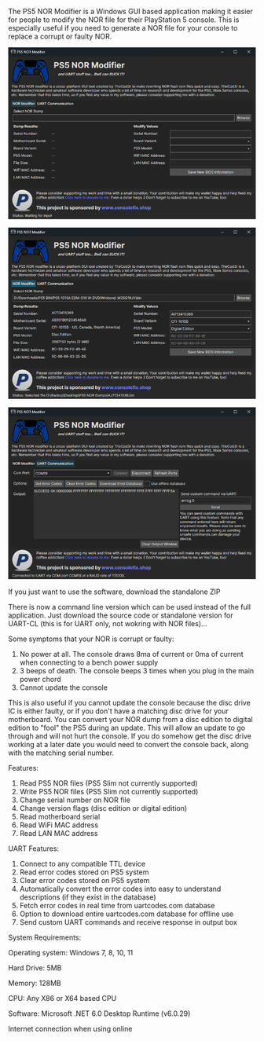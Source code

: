 The PS5 NOR Modifier is a Windows GUI based application making it easier for people to modify the NOR file for their PlayStation 5 console. This is especially useful if you need to generate a NOR file for your console to replace a corrupt or faulty NOR.

![PS5 NOR Modifier](https://raw.githubusercontent.com/thecod3ryoutube/PS5NorModifier/main/Screenshot1.png)

![PS5 NOR Modifier](https://raw.githubusercontent.com/thecod3ryoutube/PS5NorModifier/main/Screenshot2.png)

![PS5 NOR Modifier](https://raw.githubusercontent.com/thecod3ryoutube/PS5NorModifier/main/Screenshot3.png)

If you just want to use the software, download the standalone ZIP

There is now a command line version which can be used instead of the full application. Just download the source code or standalone version for UART-CL (this is for UART only, not wokring with NOR files)...

Some symptoms that your NOR is corrupt or faulty:
1. No power at all. The console draws 8ma of current or 0ma of current when connecting to a bench power supply
2. 3 beeps of death. The console beeps 3 times when you plug in the main power chord
3. Cannot update the console

This is also useful if you cannot update the console because the disc drive IC is either faulty, or if you don't have a matching disc drive for your motherboard. You can convert your NOR dump from a disc edition to digital edition to "fool" the PS5 during
an update. This will allow an update to go through and will not hurt the console. If you do somehow get the disc drive working at a later date you would need to convert the console back, along with the matching serial number.

Features:
1. Read PS5 NOR files (PS5 Slim not currently supported)
2. Write PS5 NOR files (PS5 Slim not currently supported)
3. Change serial number on NOR file
4. Change version flags (disc edition or digital edition)
5. Read motherboard serial
6. Read WiFi MAC address
7. Read LAN MAC address

UART Features:
1. Connect to any compatible TTL device
2. Read error codes stored on PS5 system
3. Clear error codes stored on PS5 system
4. Automatically convert the error codes into easy to understand descriptions (if they exist in the database)
5. Fetch error codes in real time from uartcodes.com database
6. Option to download entire uartcodes.com database for offline use
7. Send custom UART commands and receive response in output box

System Requirements:

Operating system: Windows 7, 8, 10, 11

Hard Drive: 5MB

Memory: 128MB

CPU: Any X86 or X64 based CPU

Software: Microsoft .NET 6.0 Desktop Runtime (v6.0.29)

Internet connection when using online
